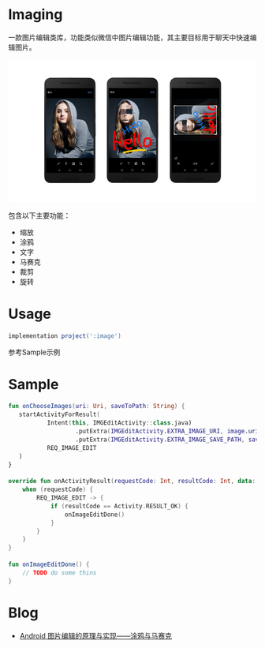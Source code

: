 # Imaging

一款图片编辑类库，功能类似微信中图片编辑功能，其主要目标用于聊天中快速编辑图片。

![Summary](./screenshot/pv.webp)

包含以下主要功能：

- 缩放
- 涂鸦
- 文字
- 马赛克
- 裁剪
- 旋转

# Usage

``` gradle
implementation project(':image')
```

参考Sample示例

# Sample

``` kotlin
fun onChooseImages(uri: Uri, saveToPath: String) {
   startActivityForResult(
           Intent(this, IMGEditActivity::class.java)
                   .putExtra(IMGEditActivity.EXTRA_IMAGE_URI, image.uri)
                   .putExtra(IMGEditActivity.EXTRA_IMAGE_SAVE_PATH, saveToPath),
           REQ_IMAGE_EDIT
   )
}

override fun onActivityResult(requestCode: Int, resultCode: Int, data: Intent?) {
    when (requestCode) {
        REQ_IMAGE_EDIT -> {
            if (resultCode == Activity.RESULT_OK) {
                onImageEditDone()
            }
        }
    }
}

fun onImageEditDone() {
	// TODO do some thins
}
```

# Blog

- [Android 图片编辑的原理与实现——涂鸦与马赛克](https://mp.weixin.qq.com/s/rIGGSFua-HPmUL4citYxow)
